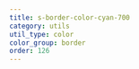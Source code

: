 ```yaml
---
title: s-border-color-cyan-700
category: utils
util_type: color
color_group: border
order: 126
---
```

<div class="s-border-color-cyan-700"></div>